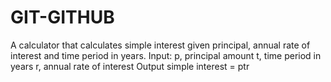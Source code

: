 # GIT-GITHUB
A calculator that calculates simple interest given principal, annual rate of interest and time period in years.  Input: p, principal amount t, time period in years r, annual rate of interest Output simple interest = ptr
